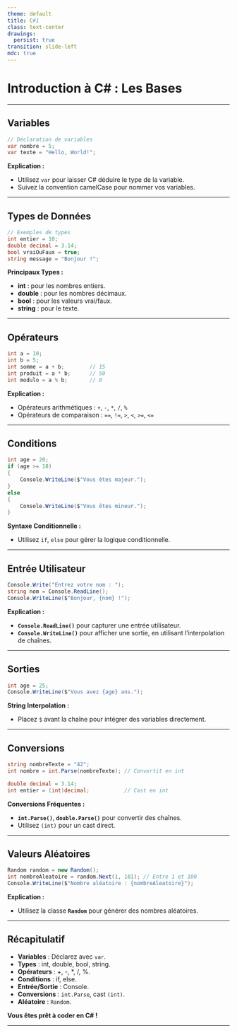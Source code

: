 ```yaml
---
theme: default
title: C#1
class: text-center
drawings:
  persist: true
transition: slide-left
mdc: true
---
```

# Introduction à C# : Les Bases

---

## Variables

```csharp
// Déclaration de variables
var nombre = 5;
var texte = "Hello, World!";
```

**Explication :**
- Utilisez `var` pour laisser C# déduire le type de la variable.
- Suivez la convention camelCase pour nommer vos variables.

---

## Types de Données

```csharp
// Exemples de types
int entier = 10;
double decimal = 3.14;
bool vraiOuFaux = true;
string message = "Bonjour !";
```

**Principaux Types :**
- **int** : pour les nombres entiers.
- **double** : pour les nombres décimaux.
- **bool** : pour les valeurs vrai/faux.
- **string** : pour le texte.

---

## Opérateurs

```csharp
int a = 10;
int b = 5;
int somme = a + b;        // 15
int produit = a * b;      // 50
int modulo = a % b;       // 0
```

**Explication :**
- Opérateurs arithmétiques : `+`, `-`, `*`, `/`, `%`
- Opérateurs de comparaison : `==`, `!=`, `>`, `<`, `>=`, `<=`

---

## Conditions

```csharp
int age = 20;
if (age >= 18)
{
    Console.WriteLine($"Vous êtes majeur.");
}
else
{
    Console.WriteLine($"Vous êtes mineur.");
}
```

**Syntaxe Conditionnelle :**
- Utilisez `if`, `else` pour gérer la logique conditionnelle.

---

## Entrée Utilisateur

```csharp
Console.Write("Entrez votre nom : ");
string nom = Console.ReadLine();
Console.WriteLine($"Bonjour, {nom} !");
```

**Explication :**
- **`Console.ReadLine()`** pour capturer une entrée utilisateur.
- **`Console.WriteLine()`** pour afficher une sortie, en utilisant l’interpolation de chaînes.

---

## Sorties

```csharp
int age = 25;
Console.WriteLine($"Vous avez {age} ans.");
```

**String Interpolation :**
- Placez `$` avant la chaîne pour intégrer des variables directement.

---

## Conversions

```csharp
string nombreTexte = "42";
int nombre = int.Parse(nombreTexte); // Convertit en int

double decimal = 3.14;
int entier = (int)decimal;           // Cast en int
```

**Conversions Fréquentes :**
- **`int.Parse()`**, **`double.Parse()`** pour convertir des chaînes.
- Utilisez `(int)` pour un cast direct.

---

## Valeurs Aléatoires

```csharp
Random random = new Random();
int nombreAleatoire = random.Next(1, 101); // Entre 1 et 100
Console.WriteLine($"Nombre aléatoire : {nombreAleatoire}");
```

**Explication :**
- Utilisez la classe **`Random`** pour générer des nombres aléatoires.

---

## Récapitulatif

- **Variables** : Déclarez avec `var`.
- **Types** : int, double, bool, string.
- **Opérateurs** : +, -, *, /, %.
- **Conditions** : if, else.
- **Entrée/Sortie** : Console.
- **Conversions** : `int.Parse`, cast `(int)`.
- **Aléatoire** : `Random`.

**Vous êtes prêt à coder en C# !**

---
